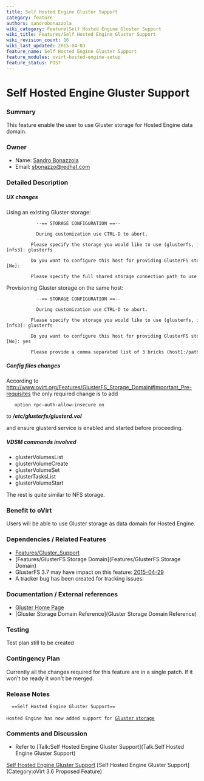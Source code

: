 ```yaml
---
title: Self Hosted Engine Gluster Support
category: feature
authors: sandrobonazzola
wiki_category: Feature|Self Hosted Engine Gluster Support
wiki_title: Features/Self Hosted Engine Gluster Support
wiki_revision_count: 16
wiki_last_updated: 2015-04-03
feature_name: Self Hosted Engine Gluster Support
feature_modules: ovirt-hosted-engine-setup
feature_status: POST
---
```


# Self Hosted Engine Gluster Support

### Summary

This feature enable the user to use Gluster storage for Hosted Engine data domain.

### Owner

*   Name: [ Sandro Bonazzola](User:SandroBonazzola)
*   Email: <sbonazzo@redhat.com>

### Detailed Description

##### UX changes

Using an existing Gluster storage:

               --== STORAGE CONFIGURATION ==--
              
               During customization use CTRL-D to abort.
               Please specify the storage you would like to use (glusterfs, iscsi, nfs3, nfs4)[nfs3]: glusterfs 
               Do you want to configure this host for providing GlusterFS storage (requires 3 bricks)? (Yes, No)[No]: 
               Please specify the full shared storage connection path to use (example: host:/path): 192.168.1.107:/hosted_engine_glusterfs

Provisioning Gluster storage on the same host:

               --== STORAGE CONFIGURATION ==--
              
               During customization use CTRL-D to abort.
               Please specify the storage you would like to use (glusterfs, iscsi, nfs3, nfs4)[nfs3]: glusterfs
               Do you want to configure this host for providing GlusterFS storage (requires 3 bricks)? (Yes, No)[No]: yes
               Please provide a comma separated list of 3 bricks (host1:/path1,host2:/path2,host3:/path3): 192.168.1.5:/he,192.168.1.6:/he,192.168.1.7:/he

##### Config files changes

According to <http://www.ovirt.org/Features/GlusterFS_Storage_Domain#Important_Pre-requisites> the only required change is to add

       option rpc-auth-allow-insecure on

to ***/etc/glusterfs/glusterd.vol***

and ensure glusterd service is enabled and started before proceeding.

##### VDSM commands involved

*   glusterVolumesList
*   glusterVolumeCreate
*   glusterVolumeSet
*   glusterTasksList
*   glusterVolumeStart

The rest is quite similar to NFS storage.

### Benefit to oVirt

Users will be able to use Gluster storage as data domain for Hosted Engine.

### Dependencies / Related Features

*   [Features/Gluster_Support](Features/Gluster_Support)
*   [Features/GlusterFS Storage Domain](Features/GlusterFS Storage Domain)
*   GlusterFS 3.7 may have impact on this feature: [2015-04-29](http://www.gluster.org/community/documentation/index.php/Planning37)
*   A tracker bug has been created for tracking issues:

### Documentation / External references

*   [Gluster Home Page](http://www.gluster.org/)
*   [Gluster Storage Domain Reference](Gluster Storage Domain Reference)

### Testing

Test plan still to be created

### Contingency Plan

Currently all the changes required for this feature are in a single patch. If it won't be ready it won't be merged.

### Release Notes

      ==Self Hosted Engine Gluster Support==
`Hosted Engine has now added support for `[`Gluster` `storage`](Features/Self_Hosted_Engine_Gluster_Support)

### Comments and Discussion

*   Refer to [Talk:Self Hosted Engine Gluster Support](Talk:Self Hosted Engine Gluster Support)

[Self Hosted Engine Gluster Support](Category:Feature) [Self Hosted Engine Gluster Support](Category:oVirt 3.6 Proposed Feature)
